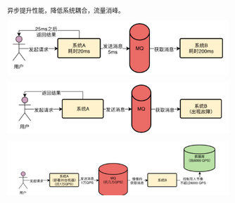 



异步提升性能，降低系统耦合，流量消峰。





![image-20200402140714822](images/image-20200402140714822.png)



![image-20200402140656138](images/image-20200402140656138.png)



![image-20200402140539022](images/image-20200402140539022.png)